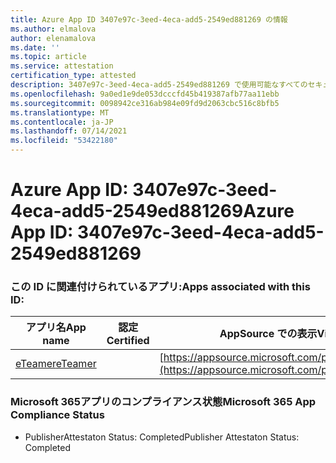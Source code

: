 ```yaml
---
title: Azure App ID 3407e97c-3eed-4eca-add5-2549ed881269 の情報
ms.author: elmalova
author: elenamalova
ms.date: ''
ms.topic: article
ms.service: attestation
certification_type: attested
description: 3407e97c-3eed-4eca-add5-2549ed881269 で使用可能なすべてのセキュリティおよびコンプライアンス情報。
ms.openlocfilehash: 9a0ed1e9de053dcccfd45b419387afb77aa11ebb
ms.sourcegitcommit: 0098942ce316ab984e09fd9d2063cbc516c8bfb5
ms.translationtype: MT
ms.contentlocale: ja-JP
ms.lasthandoff: 07/14/2021
ms.locfileid: "53422180"
---
```

# <a name="azure-app-id-3407e97c-3eed-4eca-add5-2549ed881269"></a><span data-ttu-id="d014c-103">Azure App ID: 3407e97c-3eed-4eca-add5-2549ed881269</span><span class="sxs-lookup"><span data-stu-id="d014c-103">Azure App ID: 3407e97c-3eed-4eca-add5-2549ed881269</span></span>


### <a name="apps-associated-with-this-id"></a><span data-ttu-id="d014c-104">この ID に関連付けられているアプリ:</span><span class="sxs-lookup"><span data-stu-id="d014c-104">Apps associated with this ID:</span></span>
| <span data-ttu-id="d014c-105">**アプリ名**</span><span class="sxs-lookup"><span data-stu-id="d014c-105">**App name**</span></span> | <span data-ttu-id="d014c-106">**認定**</span><span class="sxs-lookup"><span data-stu-id="d014c-106">**Certified**</span></span> | <span data-ttu-id="d014c-107">**AppSource での表示**</span><span class="sxs-lookup"><span data-stu-id="d014c-107">**View in AppSource**</span></span> |
|-|-|-|
| [<span data-ttu-id="d014c-108">eTeamer</span><span class="sxs-lookup"><span data-stu-id="d014c-108">eTeamer</span></span>](https://docs.microsoft.com/en-us/microsoft-365-app-certification/forward/WA200001621) |  | [https://appsource.microsoft.com/product/office/WA200001621](https://appsource.microsoft.com/product/office/WA200001621) |

### <a name="microsoft-365-app-compliance-status"></a><span data-ttu-id="d014c-109">Microsoft 365アプリのコンプライアンス状態</span><span class="sxs-lookup"><span data-stu-id="d014c-109">Microsoft 365 App Compliance Status</span></span>
- <span data-ttu-id="d014c-110">PublisherAttestaton Status: Completed</span><span class="sxs-lookup"><span data-stu-id="d014c-110">Publisher Attestaton Status: Completed</span></span>
